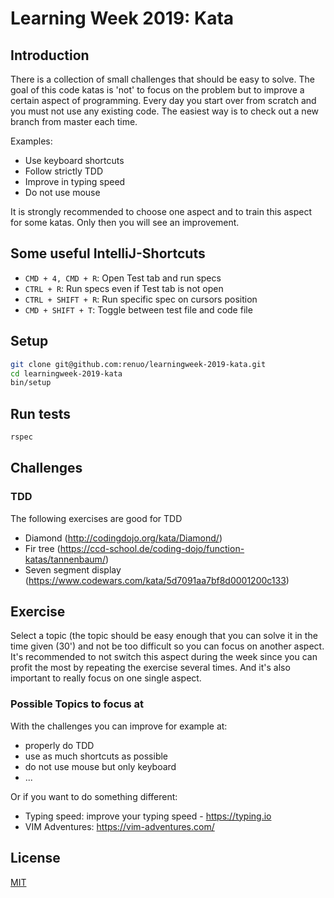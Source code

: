 # Learning Week 2019: Kata

## Introduction

There is a collection of small challenges that should be easy to solve.
The goal of this code katas is 'not' to focus on the problem but to
improve a certain aspect of programming. Every day you start over from scratch
and you must not use any existing code. The easiest way is to check out 
a new branch from master each time. 

Examples:

* Use keyboard shortcuts
* Follow strictly TDD
* Improve in typing speed
* Do not use mouse

It is strongly recommended to choose one aspect and to train this aspect 
for some katas. Only then you will see an improvement.

## Some useful IntelliJ-Shortcuts

* `CMD + 4, CMD + R`: Open Test tab and run specs
* `CTRL + R`: Run specs even if Test tab is not open
* `CTRL + SHIFT + R`: Run specific spec on cursors position
* `CMD + SHIFT + T`: Toggle between test file and code file

## Setup

```sh
git clone git@github.com:renuo/learningweek-2019-kata.git
cd learningweek-2019-kata
bin/setup
```

## Run tests

```sh
rspec
```

## Challenges

### TDD

The following exercises are good for TDD

* Diamond (http://codingdojo.org/kata/Diamond/)
* Fir tree (https://ccd-school.de/coding-dojo/function-katas/tannenbaum/)
* Seven segment display (https://www.codewars.com/kata/5d7091aa7bf8d0001200c133)

## Exercise

Select a topic (the topic should be easy enough that you can solve it in the time given (30') and 
not be too difficult so you can focus on another aspect. It's recommended to not switch this aspect during the 
week since you can profit the most by repeating the exercise several times. And it's also important to really
focus on one single aspect.

### Possible Topics to focus at

With the challenges you can improve for example at:

* properly do TDD
* use as much shortcuts as possible
* do not use mouse but only keyboard
* ...

Or if you want to do something different:

* Typing speed: improve your typing speed - https://typing.io
* VIM Adventures: https://vim-adventures.com/

## License

[MIT](https://github.com/nishanths/license/blob/master/LICENSE)
